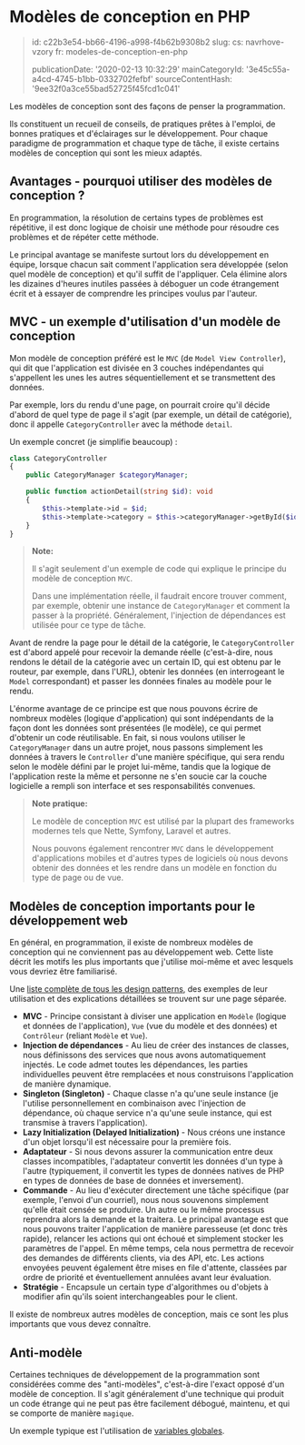 Modèles de conception en PHP
============================

> id: c22b3e54-bb66-4196-a998-f4b62b9308b2
> slug:
> 	cs: navrhove-vzory
> 	fr: modeles-de-conception-en-php
> 
> publicationDate: '2020-02-13 10:32:29'
> mainCategoryId: '3e45c55a-a4cd-4745-b1bb-0332702fefbf'
> sourceContentHash: '9ee32f0a3ce55bad52725f45fcd1c041'

Les modèles de conception sont des façons de penser la programmation.

Ils constituent un recueil de conseils, de pratiques prêtes à l'emploi, de bonnes pratiques et d'éclairages sur le développement. Pour chaque paradigme de programmation et chaque type de tâche, il existe certains modèles de conception qui sont les mieux adaptés.

Avantages - pourquoi utiliser des modèles de conception ?
---------------------------------------

En programmation, la résolution de certains types de problèmes est répétitive, il est donc logique de choisir une méthode pour résoudre ces problèmes et de répéter cette méthode.

Le principal avantage se manifeste surtout lors du développement en équipe, lorsque chacun sait comment l'application sera développée (selon quel modèle de conception) et qu'il suffit de l'appliquer. Cela élimine alors les dizaines d'heures inutiles passées à déboguer un code étrangement écrit et à essayer de comprendre les principes voulus par l'auteur.

MVC - un exemple d'utilisation d'un modèle de conception
--------------------------------------

Mon modèle de conception préféré est le `MVC` (de `Model View Controller`), qui dit que l'application est divisée en 3 couches indépendantes qui s'appellent les unes les autres séquentiellement et se transmettent des données.

Par exemple, lors du rendu d'une page, on pourrait croire qu'il décide d'abord de quel type de page il s'agit (par exemple, un détail de catégorie), donc il appelle `CategoryController` avec la méthode `detail`.

Un exemple concret (je simplifie beaucoup) :

```php
class CategoryController
{
    public CategoryManager $categoryManager;

    public function actionDetail(string $id): void
    {
        $this->template->id = $id;
        $this->template->category = $this->categoryManager->getById($id);
    }
}
```

> **Note:**
>
> Il s'agit seulement d'un exemple de code qui explique le principe du modèle de conception `MVC`.
>
> Dans une implémentation réelle, il faudrait encore trouver comment, par exemple, obtenir une instance de `CategoryManager` et comment la passer à la propriété. Généralement, l'injection de dépendances est utilisée pour ce type de tâche.

Avant de rendre la page pour le détail de la catégorie, le `CategoryController` est d'abord appelé pour recevoir la demande réelle (c'est-à-dire, nous rendons le détail de la catégorie avec un certain ID, qui est obtenu par le routeur, par exemple, dans l'URL), obtenir les données (en interrogeant le `Model` correspondant) et passer les données finales au modèle pour le rendu.

L'énorme avantage de ce principe est que nous pouvons écrire de nombreux modèles (logique d'application) qui sont indépendants de la façon dont les données sont présentées (le modèle), ce qui permet d'obtenir un code réutilisable. En fait, si nous voulons utiliser le `CategoryManager` dans un autre projet, nous passons simplement les données à travers le `Controller` d'une manière spécifique, qui sera rendu selon le modèle défini par le projet lui-même, tandis que la logique de l'application reste la même et personne ne s'en soucie car la couche logicielle a rempli son interface et ses responsabilités convenues.

> **Note pratique:**
>
> Le modèle de conception `MVC` est utilisé par la plupart des frameworks modernes tels que Nette, Symfony, Laravel et autres.
>
> Nous pouvons également rencontrer `MVC` dans le développement d'applications mobiles et d'autres types de logiciels où nous devons obtenir des données et les rendre dans un modèle en fonction du type de page ou de vue.

Modèles de conception importants pour le développement web
---------------------------------------

En général, en programmation, il existe de nombreux modèles de conception qui ne conviennent pas au développement web. Cette liste décrit les motifs les plus importants que j'utilise moi-même et avec lesquels vous devriez être familiarisé.

Une <a href="/category-design-patterns">liste complète de tous les design patterns</a>, des exemples de leur utilisation et des explications détaillées se trouvent sur une page séparée.

- **MVC** - Principe consistant à diviser une application en `Modèle` (logique et données de l'application), `Vue` (vue du modèle et des données) et `Contrôleur` (reliant `Modèle` et `Vue`).
- **Injection de dépendances** - Au lieu de créer des instances de classes, nous définissons des services que nous avons automatiquement injectés. Le code admet toutes les dépendances, les parties individuelles peuvent être remplacées et nous construisons l'application de manière dynamique.
- **Singleton (Singleton)** - Chaque classe n'a qu'une seule instance (je l'utilise personnellement en combinaison avec l'injection de dépendance, où chaque service n'a qu'une seule instance, qui est transmise à travers l'application).
- **Lazy Initialization (Delayed Initialization)** - Nous créons une instance d'un objet lorsqu'il est nécessaire pour la première fois.
- **Adaptateur** - Si nous devons assurer la communication entre deux classes incompatibles, l'adaptateur convertit les données d'un type à l'autre (typiquement, il convertit les types de données natives de PHP en types de données de base de données et inversement).
- **Commande** - Au lieu d'exécuter directement une tâche spécifique (par exemple, l'envoi d'un courriel), nous nous souvenons simplement qu'elle était censée se produire. Un autre ou le même processus reprendra alors la demande et la traitera. Le principal avantage est que nous pouvons traiter l'application de manière paresseuse (et donc très rapide), relancer les actions qui ont échoué et simplement stocker les paramètres de l'appel. En même temps, cela nous permettra de recevoir des demandes de différents clients, via des API, etc. Les actions envoyées peuvent également être mises en file d'attente, classées par ordre de priorité et éventuellement annulées avant leur évaluation.
- **Stratégie** - Encapsule un certain type d'algorithmes ou d'objets à modifier afin qu'ils soient interchangeables pour le client.

Il existe de nombreux autres modèles de conception, mais ce sont les plus importants que vous devez connaître.

Anti-modèle
------------

Certaines techniques de développement de la programmation sont considérées comme des "anti-modèles", c'est-à-dire l'exact opposé d'un modèle de conception. Il s'agit généralement d'une technique qui produit un code étrange qui ne peut pas être facilement débogué, maintenu, et qui se comporte de manière `magique`.

Un exemple typique est l'utilisation de <a href="/global-variable">variables globales</a>.
